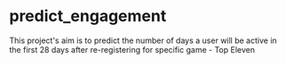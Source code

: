 # predict_engagement
This project's aim is to predict the number of days a user will be active in the first 28 days after re-registering for specific game - Top Eleven
